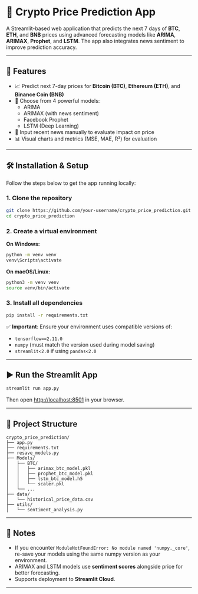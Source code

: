# 🔮 Crypto Price Prediction App

A Streamlit-based web application that predicts the next 7 days of **BTC**, **ETH**, and **BNB** prices using advanced forecasting models like **ARIMA**, **ARIMAX**, **Prophet**, and **LSTM**. The app also integrates news sentiment to improve prediction accuracy.

---

## 🚀 Features

- 📈 Predict next 7-day prices for **Bitcoin (BTC)**, **Ethereum (ETH)**, and **Binance Coin (BNB)**
- 🧠 Choose from 4 powerful models:
  - ARIMA
  - ARIMAX (with news sentiment)
  - Facebook Prophet
  - LSTM (Deep Learning)
- 📰 Input recent news manually to evaluate impact on price
- 📊 Visual charts and metrics (MSE, MAE, R²) for evaluation

---

## 🛠️ Installation & Setup

Follow the steps below to get the app running locally:

### 1. Clone the repository
```bash
git clone https://github.com/your-username/crypto_price_prediction.git
cd crypto_price_prediction
```

### 2. Create a virtual environment

**On Windows:**
```bash
python -m venv venv
venv\Scripts\activate
```

**On macOS/Linux:**
```bash
python3 -m venv venv
source venv/bin/activate
```

### 3. Install all dependencies
```bash
pip install -r requirements.txt
```

✅ **Important**: Ensure your environment uses compatible versions of:
- `tensorflow==2.11.0`
- `numpy` (must match the version used during model saving)
- `streamlit<2.0` if using `pandas<2.0`

---

## ▶️ Run the Streamlit App

```bash
streamlit run app.py
```

Then open [http://localhost:8501](http://localhost:8501) in your browser.

---

## 📁 Project Structure

```
crypto_price_prediction/
├── app.py
├── requirements.txt
├── resave_models.py
├── Models/
│   ├── BTC/
│   │   ├── arimax_btc_model.pkl
│   │   ├── prophet_btc_model.pkl
│   │   ├── lstm_btc_model.h5
│   │   └── scaler.pkl
│   └── ...
├── data/
│   └── historical_price_data.csv
├── utils/
│   └── sentiment_analysis.py
```

---

## 📌 Notes

- If you encounter `ModuleNotFoundError: No module named 'numpy._core'`, re-save your models using the same numpy version as your environment.
- ARIMAX and LSTM models use **sentiment scores** alongside price for better forecasting.
- Supports deployment to **Streamlit Cloud**.

---

